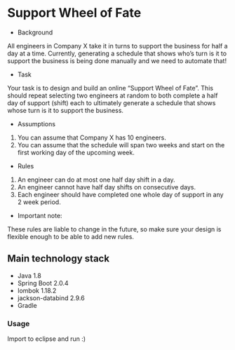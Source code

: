 # Support Wheel of Fate

* Background

All engineers in Company X take it in turns to support the business for half a day at a time. Currently,
generating a schedule that shows who’s turn is it to support the business is being done manually
and we need to automate that!

* Task

Your task is to design and build an online “Support Wheel of Fate”. This should repeat selecting two
engineers at random to both complete a half day of support (shift) each to ultimately generate a
schedule that shows whose turn is it to support the business.

* Assumptions

1. You can assume that Company X has 10 engineers.
2. You can assume that the schedule will span two weeks and start on the first working day of the
upcoming week.

* Rules

1. An engineer can do at most one half day shift in a day.
2. An engineer cannot have half day shifts on consecutive days.
3. Each engineer should have completed one whole day of support in any 2 week period.

* Important note:

These rules are liable to change in the future, so make sure your design is flexible enough to be able
to add new rules.


## Main technology stack

- Java 1.8
- Spring Boot 2.0.4
- lombok 1.18.2
- jackson-databind 2.9.6
- Gradle

### Usage

Import to eclipse and run :)